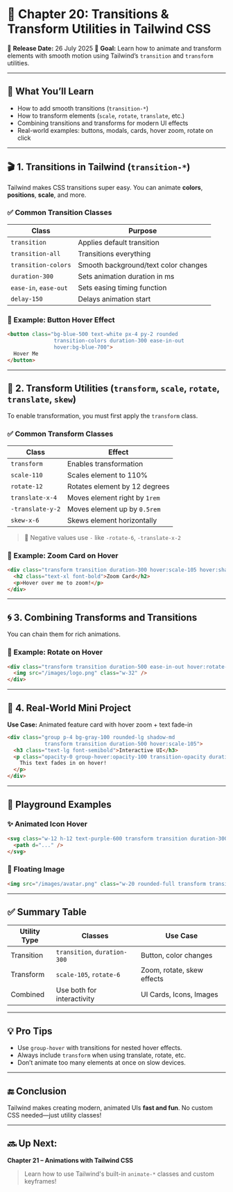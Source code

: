 # 🎯 Chapter 20: Transitions & Transform Utilities in Tailwind CSS

📅 **Release Date:** 26 July 2025
🚀 **Goal:** Learn how to animate and transform elements with smooth motion using Tailwind’s `transition` and `transform` utilities.

---

## 🧠 What You’ll Learn

* How to add smooth transitions (`transition-*`)
* How to transform elements (`scale`, `rotate`, `translate`, etc.)
* Combining transitions and transforms for modern UI effects
* Real-world examples: buttons, modals, cards, hover zoom, rotate on click

---

## 🎬 1. Transitions in Tailwind (`transition-*`)

Tailwind makes CSS transitions super easy. You can animate **colors**, **positions**, **scale**, and more.

### ✅ Common Transition Classes

| Class                 | Purpose                              |
| --------------------- | ------------------------------------ |
| `transition`          | Applies default transition           |
| `transition-all`      | Transitions everything               |
| `transition-colors`   | Smooth background/text color changes |
| `duration-300`        | Sets animation duration in ms        |
| `ease-in`, `ease-out` | Sets easing timing function          |
| `delay-150`           | Delays animation start               |

### 🌟 Example: Button Hover Effect

```html
<button class="bg-blue-500 text-white px-4 py-2 rounded 
               transition-colors duration-300 ease-in-out 
               hover:bg-blue-700">
  Hover Me
</button>
```

---

## 🔄 2. Transform Utilities (`transform`, `scale`, `rotate`, `translate`, `skew`)

To enable transformation, you must first apply the `transform` class.

### ✅ Common Transform Classes

| Class            | Effect                        |
| ---------------- | ----------------------------- |
| `transform`      | Enables transformation        |
| `scale-110`      | Scales element to 110%        |
| `rotate-12`      | Rotates element by 12 degrees |
| `translate-x-4`  | Moves element right by `1rem` |
| `-translate-y-2` | Moves element up by `0.5rem`  |
| `skew-x-6`       | Skews element horizontally    |

> 🔔 Negative values use `-` like `-rotate-6`, `-translate-x-2`

### 🌟 Example: Zoom Card on Hover

```html
<div class="transform transition duration-300 hover:scale-105 hover:shadow-lg p-4 bg-white rounded">
  <h2 class="text-xl font-bold">Zoom Card</h2>
  <p>Hover over me to zoom!</p>
</div>
```

---

## 🌀 3. Combining Transforms and Transitions

You can chain them for rich animations.

### 🎥 Example: Rotate on Hover

```html
<div class="transform transition duration-500 ease-in-out hover:rotate-12">
  <img src="/images/logo.png" class="w-32" />
</div>
```

---

## 🔄 4. Real-World Mini Project

**Use Case:** Animated feature card with hover zoom + text fade-in

```html
<div class="group p-4 bg-gray-100 rounded-lg shadow-md 
            transform transition duration-500 hover:scale-105">
  <h3 class="text-lg font-semibold">Interactive UI</h3>
  <p class="opacity-0 group-hover:opacity-100 transition-opacity duration-300">
    This text fades in on hover!
  </p>
</div>
```

---

## 🧪 Playground Examples

### ✨ Animated Icon Hover

```html
<svg class="w-12 h-12 text-purple-600 transform transition duration-300 hover:rotate-45 hover:scale-125" fill="currentColor" viewBox="0 0 20 20">
  <path d="..." />
</svg>
```

### 📸 Floating Image

```html
<img src="/images/avatar.png" class="w-20 rounded-full transform transition duration-300 hover:-translate-y-2" />
```

---

## ✅ Summary Table

| Utility Type | Classes                      | Use Case                   |
| ------------ | ---------------------------- | -------------------------- |
| Transition   | `transition`, `duration-300` | Button, color changes      |
| Transform    | `scale-105`, `rotate-6`      | Zoom, rotate, skew effects |
| Combined     | Use both for interactivity   | UI Cards, Icons, Images    |

---

## 💡 Pro Tips

* Use `group-hover` with transitions for nested hover effects.
* Always include `transform` when using translate, rotate, etc.
* Don’t animate too many elements at once on slow devices.

---

## 🔚 Conclusion

Tailwind makes creating modern, animated UIs **fast and fun**. No custom CSS needed—just utility classes!

---

## 🔜 Up Next:

**Chapter 21 – Animations with Tailwind CSS**

> Learn how to use Tailwind's built-in `animate-*` classes and custom keyframes!
